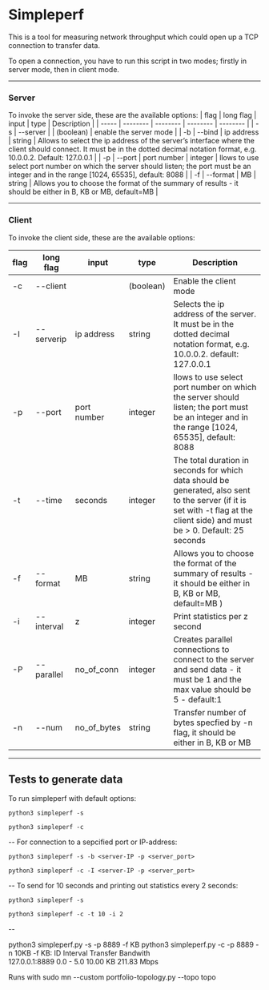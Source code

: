 # Simpleperf

This is a tool for measuring network throughput which could open up a TCP connection to transfer data.

To open a connection, you have to run this script in two modes; firstly in server mode, then in client mode. 

---
### Server
To invoke the server side, these are the available options:
| flag |  long flag  | input | type | Description |
| ----- | -------- | -------- | -------- | -------- |
| -s |     --server       |   | (boolean) | enable the server mode |
| -b | --bind | ip address | string | Allows to select the ip address of the server’s interface where the client should connect. It must be in the dotted decimal notation format, e.g. 10.0.0.2. Default: 127.0.0.1 |
| -p | --port | port number | integer | llows to use select port number on which the server should listen; the port must be an integer and in the range [1024, 65535], default: 8088 |
| -f | --format | MB | string | Allows you to choose the format of the summary of results - it should be either in B, KB or MB, default=MB  |


---
### Client

To invoke the client side, these are the available options:

| flag | long flag | input | type | Description |
| ----- | ------------- | -------- | -------- | --------|
|-c |--client||(boolean)|Enable the client mode|
|-I|--serverip |ip address|string|Selects the ip address of the server. It must be in the dotted decimal notation format, e.g. 10.0.0.2. default: 127.0.0.1|
| -p | --port | port number | integer | llows to use select port number on which the server should listen; the port must be an integer and in the range [1024, 65535], default: 8088 |
|-t|--time|seconds|integer|The total duration in seconds for which data should be generated, also sent to the server (if it is set with -t flag at the client side) and must be > 0. Default: 25 seconds|
|-f|--format|MB|string|Allows you to choose the format of the summary of results - it should be either in B, KB or MB, default=MB )|
|-i|--interval|z|integer|Print statistics per z second|
|-P|   --parallel  |no_of_conn|integer|Creates parallel connections to connect to the server and send data - it must be 1 and the max value should be 5 - default:1|
|-n|--num|no_of_bytes|string|Transfer number of bytes specfied by -n flag, it should be either in B, KB or MB|

---

## Tests to generate data

To run simpleperf with default options:

`python3 simpleperf -s`

`python3 simpleperf -c`

--
For connection to a sepcified port or IP-address:

`python3 simpleperf -s -b <server-IP -p <server_port>`

`python3 simpleperf -c -I <server-IP -p <server_port>`

--
To send for 10 seconds and printing out statistics every 2 seconds:

`python3 simpleperf -s`

`python3 simpleperf -c -t 10 -i 2`

--

python3 simpleperf.py -s -p 8889 -f KB
python3 simpleperf.py -c -p 8889 -n 10KB -f KB:
ID              Interval     Transfer          Bandwith  
127.0.0.1:8889  0.0 - 5.0    10.00 KB          211.83 Mbps

Runs with sudo mn --custom portfolio-topology.py --topo topo

